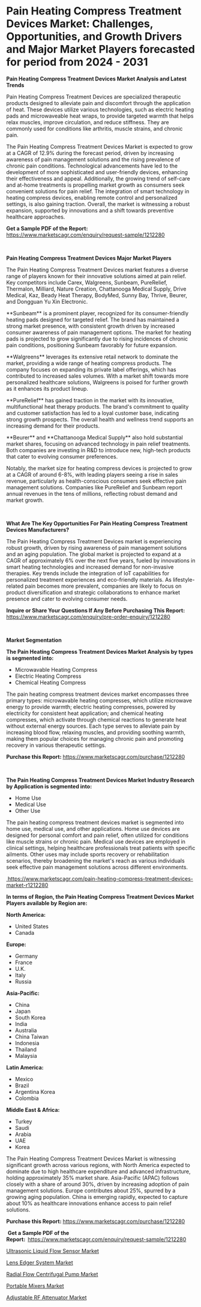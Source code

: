 <p><h1>Pain Heating Compress Treatment Devices Market: Challenges, Opportunities, and Growth Drivers and Major Market Players forecasted for period from 2024 - 2031</h1></p><p><strong>Pain Heating Compress Treatment Devices Market Analysis and Latest Trends</strong></p>
<p><p>Pain Heating Compress Treatment Devices are specialized therapeutic products designed to alleviate pain and discomfort through the application of heat. These devices utilize various technologies, such as electric heating pads and microwaveable heat wraps, to provide targeted warmth that helps relax muscles, improve circulation, and reduce stiffness. They are commonly used for conditions like arthritis, muscle strains, and chronic pain.</p><p>The Pain Heating Compress Treatment Devices Market is expected to grow at a CAGR of 12.9% during the forecast period, driven by increasing awareness of pain management solutions and the rising prevalence of chronic pain conditions. Technological advancements have led to the development of more sophisticated and user-friendly devices, enhancing their effectiveness and appeal. Additionally, the growing trend of self-care and at-home treatments is propelling market growth as consumers seek convenient solutions for pain relief. The integration of smart technology in heating compress devices, enabling remote control and personalized settings, is also gaining traction. Overall, the market is witnessing a robust expansion, supported by innovations and a shift towards preventive healthcare approaches.</p></p>
<p><strong>Get a Sample PDF of the Report:&nbsp;</strong> <a href="https://www.marketscagr.com/enquiry/request-sample/1212280?utm_campaign=1128&utm_medium=2&utm_source=Github&utm_content=ia&utm_term=06102024&utm_id=pain-heating-compress-treatment-devices">https://www.marketscagr.com/enquiry/request-sample/1212280</a></p>
<p>&nbsp;</p>
<p><strong>Pain Heating Compress Treatment Devices Major Market Players</strong></p>
<p><p>The Pain Heating Compress Treatment Devices market features a diverse range of players known for their innovative solutions aimed at pain relief. Key competitors include Carex, Walgreens, Sunbeam, PureRelief, Thermalon, Milliard, Nature Creation, Chattanooga Medical Supply, Drive Medical, Kaz, Beady Heat Therapy, BodyMed, Sunny Bay, Thrive, Beurer, and Dongguan Yu Xin Electronic.</p><p>**Sunbeam** is a prominent player, recognized for its consumer-friendly heating pads designed for targeted relief. The brand has maintained a strong market presence, with consistent growth driven by increased consumer awareness of pain management options. The market for heating pads is projected to grow significantly due to rising incidences of chronic pain conditions, positioning Sunbeam favorably for future expansion.</p><p>**Walgreens** leverages its extensive retail network to dominate the market, providing a wide range of heating compress products. The company focuses on expanding its private label offerings, which has contributed to increased sales volumes. With a market shift towards more personalized healthcare solutions, Walgreens is poised for further growth as it enhances its product lineup.</p><p>**PureRelief** has gained traction in the market with its innovative, multifunctional heat therapy products. The brand's commitment to quality and customer satisfaction has led to a loyal customer base, indicating strong growth prospects. The overall health and wellness trend supports an increasing demand for their products.</p><p>**Beurer** and **Chattanooga Medical Supply** also hold substantial market shares, focusing on advanced technology in pain relief treatments. Both companies are investing in R&D to introduce new, high-tech products that cater to evolving consumer preferences.</p><p>Notably, the market size for heating compress devices is projected to grow at a CAGR of around 6-8%, with leading players seeing a rise in sales revenue, particularly as health-conscious consumers seek effective pain management solutions. Companies like PureRelief and Sunbeam report annual revenues in the tens of millions, reflecting robust demand and market growth.</p></p>
<p>&nbsp;</p>
<p><strong>What Are The Key Opportunities For Pain Heating Compress Treatment Devices Manufacturers?</strong></p>
<p><p>The Pain Heating Compress Treatment Devices market is experiencing robust growth, driven by rising awareness of pain management solutions and an aging population. The global market is projected to expand at a CAGR of approximately 6% over the next five years, fueled by innovations in smart heating technologies and increased demand for non-invasive therapies. Key trends include the integration of IoT capabilities for personalized treatment experiences and eco-friendly materials. As lifestyle-related pain becomes more prevalent, companies are likely to focus on product diversification and strategic collaborations to enhance market presence and cater to evolving consumer needs.</p></p>
<p><strong>Inquire or Share Your Questions If Any Before Purchasing This Report:</strong> <a href="https://www.marketscagr.com/enquiry/pre-order-enquiry/1212280?utm_campaign=1128&utm_medium=2&utm_source=Github&utm_content=ia&utm_term=06102024&utm_id=pain-heating-compress-treatment-devices">https://www.marketscagr.com/enquiry/pre-order-enquiry/1212280</a></p>
<p>&nbsp;</p>
<p><strong>Market Segmentation</strong></p>
<p><strong>The Pain Heating Compress Treatment Devices Market Analysis by types is segmented into:</strong></p>
<p><ul><li>Microwavable Heating Compress</li><li>Electric Heating Compress</li><li>Chemical Heating Compress</li></ul></p>
<p><p>The pain heating compress treatment devices market encompasses three primary types: microwavable heating compresses, which utilize microwave energy to provide warmth; electric heating compresses, powered by electricity for consistent heat application; and chemical heating compresses, which activate through chemical reactions to generate heat without external energy sources. Each type serves to alleviate pain by increasing blood flow, relaxing muscles, and providing soothing warmth, making them popular choices for managing chronic pain and promoting recovery in various therapeutic settings.</p></p>
<p><strong>Purchase this Report:&nbsp;</strong><a href="https://www.marketscagr.com/purchase/1212280?utm_campaign=1128&utm_medium=2&utm_source=Github&utm_content=ia&utm_term=06102024&utm_id=pain-heating-compress-treatment-devices">https://www.marketscagr.com/purchase/1212280</a></p>
<p>&nbsp;</p>
<p><strong>The Pain Heating Compress Treatment Devices Market Industry Research by Application is segmented into:</strong></p>
<p><ul><li>Home Use</li><li>Medical Use</li><li>Other Use</li></ul></p>
<p><p>The pain heating compress treatment devices market is segmented into home use, medical use, and other applications. Home use devices are designed for personal comfort and pain relief, often utilized for conditions like muscle strains or chronic pain. Medical use devices are employed in clinical settings, helping healthcare professionals treat patients with specific ailments. Other uses may include sports recovery or rehabilitation scenarios, thereby broadening the market's reach as various individuals seek effective pain management solutions across different environments.</p></p>
<p><a href="https://www.marketscagr.com/pain-heating-compress-treatment-devices-market-r1212280?utm_campaign=1128&utm_medium=2&utm_source=Github&utm_content=ia&utm_term=06102024&utm_id=pain-heating-compress-treatment-devices">&nbsp;https://www.marketscagr.com/pain-heating-compress-treatment-devices-market-r1212280</a></p>
<p><strong>In terms of Region, the Pain Heating Compress Treatment Devices Market Players available by Region are:</strong></p>
<p>
    <p> <strong> North America: </strong>
        <ul>
            <li>United States</li>
            <li>Canada</li>
        </ul>
        </p> 
    <p> <strong> Europe: </strong>
        <ul>
            <li>Germany</li>
            <li>France</li>
            <li>U.K.</li>
            <li>Italy</li>
            <li>Russia</li>
        </ul>
        </p> 
    <p> <strong> Asia-Pacific: </strong>
        <ul>
            <li>China</li>
            <li>Japan</li>
            <li>South Korea</li>
            <li>India</li>
            <li>Australia</li>
            <li>China Taiwan</li>
            <li>Indonesia</li>
            <li>Thailand</li>
            <li>Malaysia</li>
        </ul>
        </p> 
    <p> <strong> Latin America: </strong>
        <ul>
            <li>Mexico</li>
            <li>Brazil</li>
            <li>Argentina Korea</li>
            <li>Colombia</li>
        </ul>
        </p> 
    <p> <strong> Middle East & Africa: </strong>
        <ul>
            <li>Turkey</li>
            <li>Saudi</li>
            <li>Arabia</li>
            <li>UAE</li>
            <li>Korea</li>
        </ul>
    </p>
    </p>
<p><p>The Pain Heating Compress Treatment Devices Market is witnessing significant growth across various regions, with North America expected to dominate due to high healthcare expenditure and advanced infrastructure, holding approximately 35% market share. Asia-Pacific (APAC) follows closely with a share of around 30%, driven by increasing adoption of pain management solutions. Europe contributes about 25%, spurred by a growing aging population. China is emerging rapidly, expected to capture about 10% as healthcare innovations enhance access to pain relief solutions.</p></p>
<p><strong>Purchase this Report: </strong><a href="https://www.marketscagr.com/purchase/1212280?utm_campaign=1128&utm_medium=2&utm_source=Github&utm_content=ia&utm_term=06102024&utm_id=pain-heating-compress-treatment-devices">https://www.marketscagr.com/purchase/1212280</a></p>
<p>&nbsp;<strong>Get a Sample PDF of the Report:&nbsp;&nbsp;</strong><a href="https://www.marketscagr.com/enquiry/request-sample/1212280?utm_campaign=1128&utm_medium=2&utm_source=Github&utm_content=ia&utm_term=06102024&utm_id=pain-heating-compress-treatment-devices">https://www.marketscagr.com/enquiry/request-sample/1212280</a></p>
<p><strong></strong></p>
<p><p><a href="https://www.linkedin.com/pulse/ultrasonic-liquid-flow-sensor-market-dynamics-application-wm4lc?utm_campaign=1128&utm_medium=2&utm_source=Github&utm_content=ia&utm_term=06102024&utm_id=pain-heating-compress-treatment-devices">Ultrasonic Liquid Flow Sensor Market</a></p><p><a href="https://github.com/prosalinda88/Market-Research-Report-List-6/blob/main/lens-edger-system-market.md?utm_campaign=1128&utm_medium=2&utm_source=Github&utm_content=ia&utm_term=06102024&utm_id=pain-heating-compress-treatment-devices">Lens Edger System Market</a></p><p><a href="https://www.linkedin.com/pulse/radial-flow-centrifugal-pump-market-size-growth-trends-wbate?utm_campaign=1128&utm_medium=2&utm_source=Github&utm_content=ia&utm_term=06102024&utm_id=pain-heating-compress-treatment-devices">Radial Flow Centrifugal Pump Market</a></p><p><a href="https://www.linkedin.com/pulse/portable-mixers-market-global-share-ranking-overall-sales-mp6ye?utm_campaign=1128&utm_medium=2&utm_source=Github&utm_content=ia&utm_term=06102024&utm_id=pain-heating-compress-treatment-devices">Portable Mixers Market</a></p><p><a href="https://www.linkedin.com/pulse/adjustable-rf-attenuator-market-share-analysis-growth-trends-xle9c?utm_campaign=1128&utm_medium=2&utm_source=Github&utm_content=ia&utm_term=06102024&utm_id=pain-heating-compress-treatment-devices">Adjustable RF Attenuator Market</a></p></p>